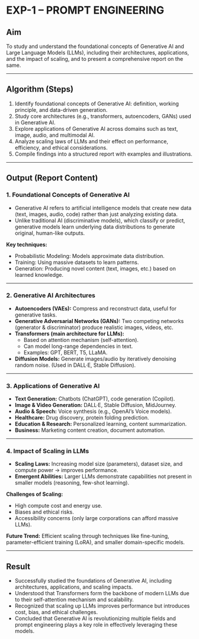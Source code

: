 # EXP-1 – PROMPT ENGINEERING

## Aim
To study and understand the foundational concepts of Generative AI and Large Language Models (LLMs), including their architectures, applications, and the impact of scaling, and to present a comprehensive report on the same.

---

## Algorithm (Steps)
1. Identify foundational concepts of Generative AI: definition, working principle, and data-driven generation.
2. Study core architectures (e.g., transformers, autoencoders, GANs) used in Generative AI.
3. Explore applications of Generative AI across domains such as text, image, audio, and multimodal AI.
4. Analyze scaling laws of LLMs and their effect on performance, efficiency, and ethical considerations.
5. Compile findings into a structured report with examples and illustrations.

---

## Output (Report Content)

### 1. Foundational Concepts of Generative AI
- Generative AI refers to artificial intelligence models that create new data (text, images, audio, code) rather than just analyzing existing data.
- Unlike traditional AI (discriminative models), which classify or predict, generative models learn underlying data distributions to generate original, human-like outputs.

**Key techniques:**
- Probabilistic Modeling: Models approximate data distribution.
- Training: Using massive datasets to learn patterns.
- Generation: Producing novel content (text, images, etc.) based on learned knowledge.

---

### 2. Generative AI Architectures
- **Autoencoders (VAEs):** Compress and reconstruct data, useful for generative tasks.
- **Generative Adversarial Networks (GANs):** Two competing networks (generator & discriminator) produce realistic images, videos, etc.
- **Transformers (main architecture for LLMs):**
  - Based on attention mechanism (self-attention).
  - Can model long-range dependencies in text.
  - Examples: GPT, BERT, T5, LLaMA.
- **Diffusion Models:** Generate images/audio by iteratively denoising random noise. (Used in DALL·E, Stable Diffusion).

---

### 3. Applications of Generative AI
- **Text Generation:** Chatbots (ChatGPT), code generation (Copilot).
- **Image & Video Generation:** DALL·E, Stable Diffusion, MidJourney.
- **Audio & Speech:** Voice synthesis (e.g., OpenAI’s Voice models).
- **Healthcare:** Drug discovery, protein folding prediction.
- **Education & Research:** Personalized learning, content summarization.
- **Business:** Marketing content creation, document automation.

---

### 4. Impact of Scaling in LLMs
- **Scaling Laws:** Increasing model size (parameters), dataset size, and compute power → improves performance.
- **Emergent Abilities:** Larger LLMs demonstrate capabilities not present in smaller models (reasoning, few-shot learning).

**Challenges of Scaling:**
- High compute cost and energy use.
- Biases and ethical risks.
- Accessibility concerns (only large corporations can afford massive LLMs).

**Future Trend:** Efficient scaling through techniques like fine-tuning, parameter-efficient training (LoRA), and smaller domain-specific models.

---

## Result
- Successfully studied the foundations of Generative AI, including architectures, applications, and scaling impacts.
- Understood that Transformers form the backbone of modern LLMs due to their self-attention mechanism and scalability.
- Recognized that scaling up LLMs improves performance but introduces cost, bias, and ethical challenges.
- Concluded that Generative AI is revolutionizing multiple fields and prompt engineering plays a key role in effectively leveraging these models.
